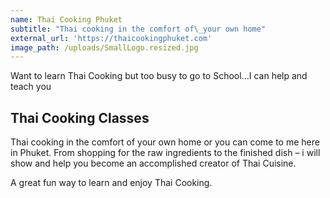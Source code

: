 ```yaml
---
name: Thai Cooking Phuket
subtitle: "Thai cooking in the comfort of\_your own home"
external_url: 'https://thaicookingphuket.com'
image_path: /uploads/SmallLogo.resized.jpg
---
```


Want to learn Thai Cooking but too busy to go to School…I can help and teach you

## Thai Cooking Classes

Thai cooking in the comfort of your own home or you can come to me here in Phuket. From shopping for the raw ingredients to the finished dish – i will show and help you become an accomplished creator of Thai Cuisine.

A great fun way to learn and enjoy Thai Cooking.